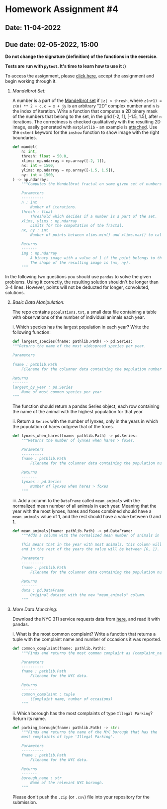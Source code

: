 # Homework Assignment #4

## Date: 11-04-2022

## Due date: 02-05-2022, 15:00

**Do not change the signature (definition) of the functions in the exercise.**

**Tests are run with `pytest`. It's time to learn how to use it :)**

To access the assignment, please [click here](https://classroom.github.com/a/s91PcIpE), accept the assignment and begin working through it.

1. _Mandelbrot Set:_

   A number is a part of the [Mandelbrot set](https://www.youtube.com/watch?v=FFftmWSzgmk) if `|z| < thresh`,
   where `z(n+1) = z(n) ** 2 + c`, `c = x + jy` is an arbitrary "2D" complex number and `n` is the index of iteration.
   Write a function that computes a 2D binary mask of the numbers that belong to the set, in the
   grid [-2, 1], [-1.5, 1.5], after `n` iterations.
   The correctness is checked qualitatively with the resulting 2D image, easily generated with `matplotlib` - an example is [attached](mandelbrot.png).
   Use the `extent` keyword for the `imshow` function to show image with the right boundaries.

   ```python
   def mandel(
       n: int,
       thresh: float = 50.0,
       xlims: np.ndarray = np.array([-2, 1]),
       nx: int = 1500,
       ylims: np.ndarray = np.array([-1.5, 1.5]),
       ny: int = 1500,
   ) -> np.ndarray:
       """Computes the Mandelbrot fractal on some given set of numbers.

       Parameters
       ----------
       n : int
           Number of iterations.
       thresh : float
           Threshold which decides if a number is a part of the set.
       xlims, ylims : np.ndarray
           Limits for the computation of the fractal.
       nx, ny : int
           Number of points between xlims.min() and xlims.max() to calculate the set on.

       Returns
       -------
       img : np.ndarray
           A binary image with a value of 1 if the point belongs to the set.
           The shape of the resulting image is (nx, ny).
       """
   ```

In the following two questions you should use `pandas` to solve the given
problems. Using it correctly, the resulting solution shouldn't be longer
than 3-4 lines. However, points will not be deducted for longer, convoluted,
solutions.

2. _Basic Data Manipulation:_

   The repo contains `populations.txt`, a small data file containing a table with observations
   of the number of individual animals each year.

   i. Which species has the largest population in each year? Write the following function:

   ```python
   def largest_species(fname: pathlib.Path) -> pd.Series:
   """Returns the name of the most widespread species per year.

   Parameters
   ----------
   fname : pathlib.Path
       Filename for the columnar data containing the population numbers.

   Returns
   -------
   largest_by_year : pd.Series
       Name of most common species per year
   """
   ```

   The function should return a pandas Series object, each row containing the name
   of the animal with the highest population for that year.

   ii. Return a `Series` with the number of lynxes, only in the years in which
   the population of hares outgrew that of the foxes.

   ```python
   def lynxes_when_hares(fname: pathlib.Path) -> pd.Series:
       """Returns the number of lynxes when hares > foxes.

       Parameters
       ----------
       fname : pathlib.Path
           Filename for the columnar data containing the population numbers.

       Returns
       -------
       lynxes : pd.Series
           Number of lynxes when hares > foxes
       """
   ```

   iii. Add a column to the `DataFrame` called `mean_animals` with the normalized mean number
   of all animals in each year. Meaning that the year with the most lynxes, hares and foxes
   combined should have a `mean_animals` value of 1, and the rest should have a value between 0 and 1.

   ```python
   def mean_animals(fname: pathlib.Path) -> pd.DataFrame:
       """Adds a column with the normalized mean number of animals in each year.

       This means that in the year with most animals, this column will have the value of 1,
       and in the rest of the years the value will be between [0, 1).

       Parameters
       ----------
       fname : pathlib.Path
           Filename for the columnar data containing the population numbers.

       Returns
       -------
       data : pd.DataFrame
           Original dataset with the new "mean_animals" column.
       """
   ```

3. _More Data Munching:_

   Download the NYC 311 service requests data from [here](https://osf.io/3a6qs), and read it with pandas.

   i. What is the most common complaint? Write a function that returns a tuple
   with the complaint name and number of occasions it was reported.

   ```python
   def common_complaint(fname: pathlib.Path):
       """Finds and returns the most common complaint as (complaint_name, num).

       Parameters
       ----------
       fname : pathlib.Path
           Filename for the NYC data.

       Returns
       -------
       common_complaint : tuple
           (Complaint name, number of occasions)
       """
   ```

   ii. Which borough has the most complaints of type `Illegal Parking`?
   Return its name.

   ```python
   def parking_borough(fname: pathlib.Path) -> str:
       """Finds and returns the name of the NYC borough that has the
       most complaints of type 'Illegal Parking'.

       Parameters
       ----------
       fname : pathlib.Path
           Filename for the NYC data.

       Returns
       -------
       borough_name : str
           Name of the relevant NYC borough.
       """
   ```

   Please don't push the `.zip` (or `.csv`) file into your repository for the submission.
